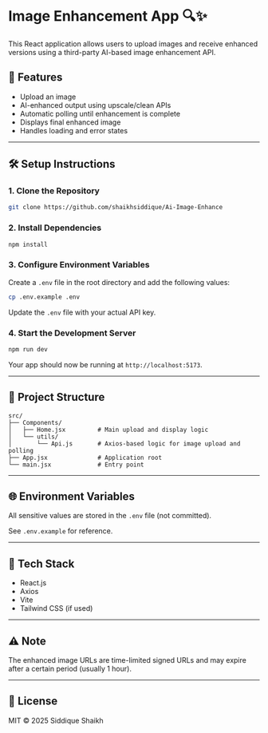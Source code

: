 
# Image Enhancement App 🔍✨

This React application allows users to upload images and receive enhanced versions using a third-party AI-based image enhancement API.

## 🚀 Features

- Upload an image
- AI-enhanced output using upscale/clean APIs
- Automatic polling until enhancement is complete
- Displays final enhanced image
- Handles loading and error states

---

## 🛠️ Setup Instructions

### 1. Clone the Repository

```bash
git clone https://github.com/shaikhsiddique/Ai-Image-Enhance
```

### 2. Install Dependencies

```bash
npm install
```

### 3. Configure Environment Variables

Create a `.env` file in the root directory and add the following values:

```bash
cp .env.example .env
```

Update the `.env` file with your actual API key.

### 4. Start the Development Server

```bash
npm run dev
```

Your app should now be running at `http://localhost:5173`.

---

## 📁 Project Structure

```
src/
├── Components/
│   ├── Home.jsx         # Main upload and display logic
│   └── utils/
│       └── Api.js       # Axios-based logic for image upload and polling
├── App.jsx              # Application root
└── main.jsx             # Entry point
```

---

## 🌐 Environment Variables

All sensitive values are stored in the `.env` file (not committed).

See `.env.example` for reference.

---

## 🧪 Tech Stack

- React.js
- Axios
- Vite
- Tailwind CSS (if used)

---



## ⚠️ Note

The enhanced image URLs are time-limited signed URLs and may expire after a certain period (usually 1 hour).

---

## 📝 License

MIT © 2025 Siddique Shaikh
